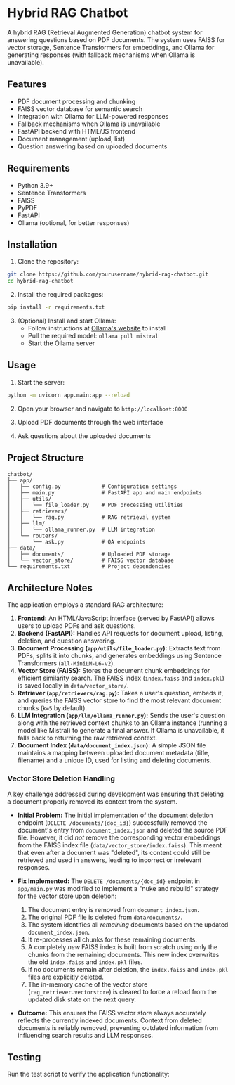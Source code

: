 # Hybrid RAG Chatbot

A hybrid RAG (Retrieval Augmented Generation) chatbot system for answering questions based on PDF documents. The system uses FAISS for vector storage, Sentence Transformers for embeddings, and Ollama for generating responses (with fallback mechanisms when Ollama is unavailable).

## Features

- PDF document processing and chunking
- FAISS vector database for semantic search
- Integration with Ollama for LLM-powered responses
- Fallback mechanisms when Ollama is unavailable
- FastAPI backend with HTML/JS frontend
- Document management (upload, list)
- Question answering based on uploaded documents

## Requirements

- Python 3.9+
- Sentence Transformers
- FAISS
- PyPDF
- FastAPI
- Ollama (optional, for better responses)

## Installation

1. Clone the repository:
```bash
git clone https://github.com/yourusername/hybrid-rag-chatbot.git
cd hybrid-rag-chatbot
```

2. Install the required packages:
```bash
pip install -r requirements.txt
```

3. (Optional) Install and start Ollama:
   - Follow instructions at [Ollama's website](https://ollama.ai/) to install
   - Pull the required model: `ollama pull mistral`
   - Start the Ollama server

## Usage

1. Start the server:
```bash
python -m uvicorn app.main:app --reload
```

2. Open your browser and navigate to `http://localhost:8000`

3. Upload PDF documents through the web interface

4. Ask questions about the uploaded documents

## Project Structure

```
chatbot/
├── app/
│   ├── config.py             # Configuration settings
│   ├── main.py               # FastAPI app and main endpoints
│   ├── utils/
│   │   └── file_loader.py    # PDF processing utilities
│   ├── retrievers/
│   │   └── rag.py            # RAG retrieval system
│   ├── llm/
│   │   └── ollama_runner.py  # LLM integration
│   └── routers/
│       └── ask.py            # QA endpoints
├── data/
│   ├── documents/            # Uploaded PDF storage
│   └── vector_store/         # FAISS vector database
└── requirements.txt          # Project dependencies
```

## Architecture Notes

The application employs a standard RAG architecture:

1.  **Frontend:** An HTML/JavaScript interface (served by FastAPI) allows users to upload PDFs and ask questions.
2.  **Backend (FastAPI):** Handles API requests for document upload, listing, deletion, and question answering.
3.  **Document Processing (`app/utils/file_loader.py`):** Extracts text from PDFs, splits it into chunks, and generates embeddings using Sentence Transformers (`all-MiniLM-L6-v2`).
4.  **Vector Store (FAISS):** Stores the document chunk embeddings for efficient similarity search. The FAISS index (`index.faiss` and `index.pkl`) is saved locally in `data/vector_store/`.
5.  **Retriever (`app/retrievers/rag.py`):** Takes a user's question, embeds it, and queries the FAISS vector store to find the most relevant document chunks (`k=5` by default).
6.  **LLM Integration (`app/llm/ollama_runner.py`):** Sends the user's question along with the retrieved context chunks to an Ollama instance (running a model like Mistral) to generate a final answer. If Ollama is unavailable, it falls back to returning the raw retrieved context.
7.  **Document Index (`data/document_index.json`):** A simple JSON file maintains a mapping between uploaded document metadata (title, filename) and a unique ID, used for listing and deleting documents.

### Vector Store Deletion Handling

A key challenge addressed during development was ensuring that deleting a document properly removed its context from the system.

*   **Initial Problem:** The initial implementation of the document deletion endpoint (`DELETE /documents/{doc_id}`) successfully removed the document's entry from `document_index.json` and deleted the source PDF file. However, it did *not* remove the corresponding vector embeddings from the FAISS index file (`data/vector_store/index.faiss`). This meant that even after a document was "deleted", its content could still be retrieved and used in answers, leading to incorrect or irrelevant responses.

*   **Fix Implemented:** The `DELETE /documents/{doc_id}` endpoint in `app/main.py` was modified to implement a "nuke and rebuild" strategy for the vector store upon deletion:
    1.  The document entry is removed from `document_index.json`.
    2.  The original PDF file is deleted from `data/documents/`.
    3.  The system identifies all *remaining* documents based on the updated `document_index.json`.
    4.  It re-processes all chunks for these remaining documents.
    5.  A completely *new* FAISS index is built from scratch using only the chunks from the remaining documents. This new index overwrites the old `index.faiss` and `index.pkl` files.
    6.  If no documents remain after deletion, the `index.faiss` and `index.pkl` files are explicitly deleted.
    7.  The in-memory cache of the vector store (`rag_retriever.vectorstore`) is cleared to force a reload from the updated disk state on the next query.

*   **Outcome:** This ensures the FAISS vector store always accurately reflects the currently indexed documents. Context from deleted documents is reliably removed, preventing outdated information from influencing search results and LLM responses.

## Testing

Run the test script to verify the application functionality:
```